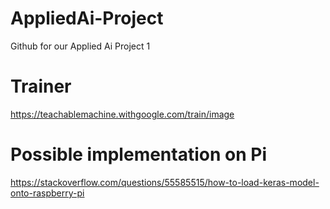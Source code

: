 # AppliedAi-Project
Github for our Applied Ai Project 1

# Trainer
https://teachablemachine.withgoogle.com/train/image

# Possible implementation on Pi
https://stackoverflow.com/questions/55585515/how-to-load-keras-model-onto-raspberry-pi
